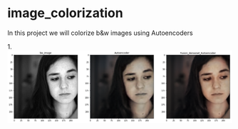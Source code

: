 # image_colorization
In this project we will colorize b&amp;w images using Autoencoders



1.![image1](https://github.com/MansoorSN/image_colorization/blob/main/color1.png)
